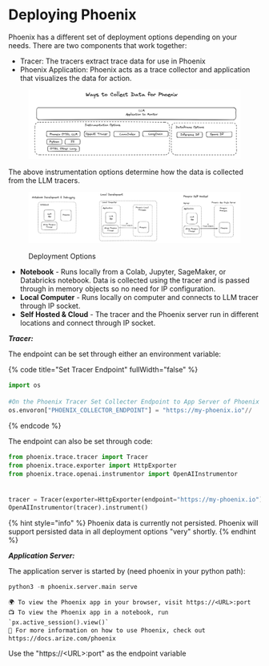 # Deploying Phoenix

Phoenix has a different set of deployment options depending on your needs. There are two components that work together:

* Tracer: The tracers extract trace data for use in Phoenix&#x20;
* Phoenix Application: Phoenix acts as a trace collector and application that visualizes the data for action.

<figure><img src="../.gitbook/assets/deploying_phoeix_ways_to_collect.png" alt=""><figcaption></figcaption></figure>

The above instrumentation options determine how the data is collected from the LLM tracers.&#x20;

<figure><img src="../.gitbook/assets/hosting_options.png" alt=""><figcaption><p>Deployment Options</p></figcaption></figure>

* **Notebook** - Runs locally from a Colab, Jupyter, SageMaker, or Databricks notebook. Data is collected using the tracer and is passed through in memory objects so no need for IP configuration. &#x20;
* **Local Computer** - Runs locally on computer and connects to LLM tracer through IP socket.
* **Self Hosted & Cloud** - The tracer and the Phoenix server run in different locations and connect through IP socket.

_**Tracer:**_

The endpoint can be set through either an environment variable:

{% code title="Set Tracer Endpoint" fullWidth="false" %}
```python
import os

#On the Phoenix Tracer Set Collecter Endpoint to App Server of Phoenix
os.envoron["PHOENIX_COLLECTOR_ENDPOINT"] = "https://my-phoenix.io"// 
```
{% endcode %}

The endpoint can also be set through code:

```python
from phoenix.trace.tracer import Tracer
from phoenix.trace.exporter import HttpExporter
from phoenix.trace.openai.instrumentor import OpenAIInstrumentor


tracer = Tracer(exporter=HttpExporter(endpoint="https://my-phoenix.io"))
OpenAIInstrumentor(tracer).instrument()
```

{% hint style="info" %}
Phoenix data is currently not persisted. Phoenix will support persisted data in all deployment options "very" shortly.
{% endhint %}

_**Application Server:**_

The application server is started by (need phoenix in your python path):

```python
python3 -m phoenix.server.main serve
```

```
🌍 To view the Phoenix app in your browser, visit https://<URL>:port
📺 To view the Phoenix app in a notebook, run `px.active_session().view()`
📖 For more information on how to use Phoenix, check out https://docs.arize.com/phoenix
```

Use the "https://\<URL>:port" as the endpoint variable
